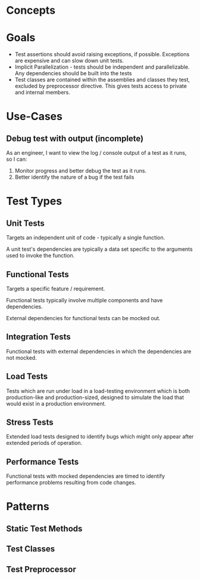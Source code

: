 # Concepts






# Goals
- Test assertions should avoid raising exceptions, if possible. Exceptions are expensive and can slow down unit tests.
- Implicit Parallelization - tests should be independent and parallelizable. Any dependencies should be built into the tests
- Test classes are contained within the assemblies and classes they test, excluded by preprocessor directive. This gives tests access to private and internal members.


# Use-Cases

## Debug test with output (incomplete)
As an engineer, I want to view the log / console output of a test as it runs, so I can:
1. Monitor progress and better debug the test as it runs.
2. Better identify the nature of a bug if the test fails





# Test Types

## Unit Tests
Targets an independent unit of code - typically a single function.

A unit test's dependencies are typically a data set specific to the arguments used to invoke the function.

## Functional Tests
Targets a specific feature / requirement.

Functional tests typically involve multiple components and have dependencies.

External dependencies for functional tests can be mocked out.

## Integration Tests
Functional tests with external dependencies in which the dependencies are not mocked.

## Load Tests
Tests which are run under load in a load-testing environment which is both production-like and production-sized, designed to simulate the load that would exist in a production environment.

## Stress Tests
Extended load tests designed to identify bugs which might only appear after extended periods of operation.

## Performance Tests
Functional tests with mocked dependencies are timed to identify performance problems resulting from code changes.


# Patterns

## Static Test Methods

## Test Classes

## Test Preprocessor

